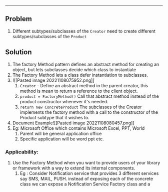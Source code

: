 ----
## Problem
1. Different subtypes/subclasses of the `Creator` need to create different subtypes/subclasses of the `Product`

## Solution
1. The factory Method pattern defines an abstract method for creating an object, but lets subclasses decide which class to instantiate
2. The Factory Method lets a class defer instantiation to subclasses.
3. ![[Pasted image 20221108075952.png]]
	1.  `Creator` - Define an abstract method in the parent creator, this method is mean to return a reference to the client object.
	2. `product = FactoryMethod()` Call that abstract method instead of the product constructor whenever it's needed.
	3. `return new ConcreteProduct` The subclasses of the Creator implements the factory method with a call to the constructor of the Product subtype that it wishes to.
4. Document Example![[Pasted image 20221108080457.png]]
5. Eg: Microsoft Office which contains Microsoft Excel, PPT, World
	1. Parent will be general application office
	2. Specific application will be word ppt etc.

### Applicability:
1.	Use the Factory Method when you want to provide users of your library or framework with a way to extend its internal components.
	1.	Eg : Consider Notification service that provides 3 different services say SMS, MAIL, PUSH. instead of exposing each of the concrete class we can expose a Notification Service Factory class and a 